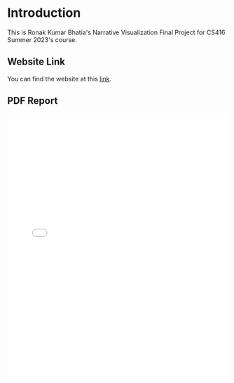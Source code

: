 # Introduction

This is Ronak Kumar Bhatia's Narrative Visualization Final Project for CS416 Summer 2023's course.

## Website Link

You can find the website at this [link](https://rbhatia1997.github.io/CS-416-Narrative-Visualization-Project).

## PDF Report

<embed src="CS416-Narrative-Visualization-Project-RonakKumarBhatia.pdf" type="application/pdf" width="100%" height="600px" />
